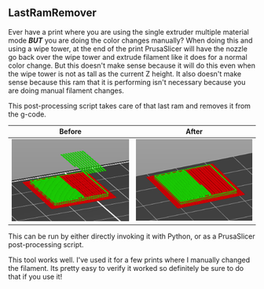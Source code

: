 ## LastRamRemover

Ever have a print where you are using the single extruder multiple material mode
***BUT*** you are doing the color changes manually? When doing this and using a
wipe tower, at the end of the print PrusaSlicer will have the nozzle go back
over the wipe tower and extrude filament like it does for a normal color change.
But this doesn't make sense because it will do this even when the wipe tower is
not as tall as the current Z height. It also doesn't make sense because this ram
that it is performing isn't necessary because you are doing manual filament
changes.

This post-processing script takes care of that last ram and removes it from the
g-code.

| Before | After |
| ------ | ----- |
| ![G-code preview without LastRamRemover](readme_examples/before.png) | ![G-code preview with LastRamRemover](readme_examples/after.png) |

This can be run by either directly invoking it with Python, or as a PrusaSlicer
post-processing script.

This tool works well. I've used it for a few prints where I manually changed the
filament. Its pretty easy to verify it worked so definitely be sure to do that
if you use it!
